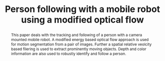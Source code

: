 ---
layout: project-page-new
title: "Person following with a mobile robot using a modified optical flow"
authors:
  - name: Ankur Handa
    sup: 1
  - name: Jayanthi Sivaswamy
    sup: 1
  - name: Madhava Krishna
    sup: 1
  - name: Sartaj Singh
    sup: 1
  - name: Paulo Menezes
    sup: 2
affiliations:
  - name: Robotics Research Center, IIIT Hyderabad, India
    link: https://robotics.iiit.ac.in
    sup: 1
  - name: Department of Electrical Engineering, Laboratory, University of Coimbra, Pine, Morocco
    link: #
    sup: 1
permalink: /publications/2008/Handa_Person/
abstract: "This paper deals with the tracking and following of a person with a camera
mounted mobile robot. A modified energy based optical flow approach is used for motion segmentation from a pair of images. Further a spatial relative veolcity based filering is used to extract prominently moving objects. Depth and color information are also used to robustly identify and follow a person."
paper: https://robotics.iiit.ac.in/uploads/Main/Publications/2008_6.pdf
# iframe: https://www.youtube.com/embed/jhjskX4FQwA

---